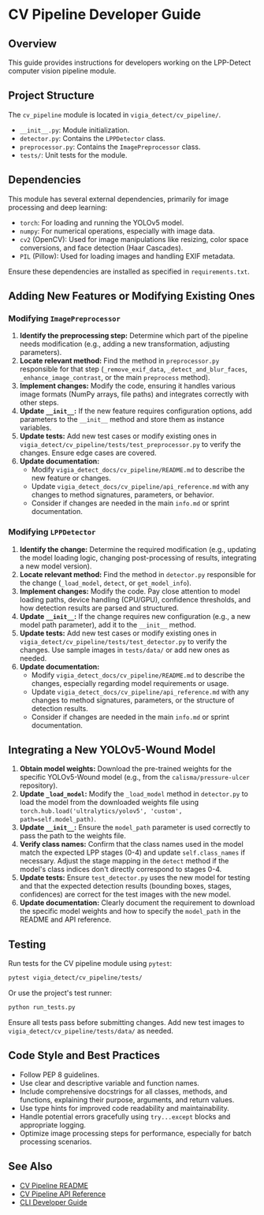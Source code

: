 # CV Pipeline Developer Guide

## Overview
This guide provides instructions for developers working on the LPP-Detect computer vision pipeline module.

## Project Structure
The `cv_pipeline` module is located in `vigia_detect/cv_pipeline/`.
- `__init__.py`: Module initialization.
- `detector.py`: Contains the `LPPDetector` class.
- `preprocessor.py`: Contains the `ImagePreprocessor` class.
- `tests/`: Unit tests for the module.

## Dependencies
This module has several external dependencies, primarily for image processing and deep learning:
- `torch`: For loading and running the YOLOv5 model.
- `numpy`: For numerical operations, especially with image data.
- `cv2` (OpenCV): Used for image manipulations like resizing, color space conversions, and face detection (Haar Cascades).
- `PIL` (Pillow): Used for loading images and handling EXIF metadata.

Ensure these dependencies are installed as specified in `requirements.txt`.

## Adding New Features or Modifying Existing Ones

### Modifying `ImagePreprocessor`
1.  **Identify the preprocessing step:** Determine which part of the pipeline needs modification (e.g., adding a new transformation, adjusting parameters).
2.  **Locate relevant method:** Find the method in `preprocessor.py` responsible for that step (`_remove_exif_data`, `_detect_and_blur_faces`, `_enhance_image_contrast`, or the main `preprocess` method).
3.  **Implement changes:** Modify the code, ensuring it handles various image formats (NumPy arrays, file paths) and integrates correctly with other steps.
4.  **Update `__init__`:** If the new feature requires configuration options, add parameters to the `__init__` method and store them as instance variables.
5.  **Update tests:** Add new test cases or modify existing ones in `vigia_detect/cv_pipeline/tests/test_preprocessor.py` to verify the changes. Ensure edge cases are covered.
6.  **Update documentation:**
    *   Modify `vigia_detect_docs/cv_pipeline/README.md` to describe the new feature or changes.
    *   Update `vigia_detect_docs/cv_pipeline/api_reference.md` with any changes to method signatures, parameters, or behavior.
    *   Consider if changes are needed in the main `info.md` or sprint documentation.

### Modifying `LPPDetector`
1.  **Identify the change:** Determine the required modification (e.g., updating the model loading logic, changing post-processing of results, integrating a new model version).
2.  **Locate relevant method:** Find the method in `detector.py` responsible for the change (`_load_model`, `detect`, or `get_model_info`).
3.  **Implement changes:** Modify the code. Pay close attention to model loading paths, device handling (CPU/GPU), confidence thresholds, and how detection results are parsed and structured.
4.  **Update `__init__`:** If the change requires new configuration (e.g., a new model path parameter), add it to the `__init__` method.
5.  **Update tests:** Add new test cases or modify existing ones in `vigia_detect/cv_pipeline/tests/test_detector.py` to verify the changes. Use sample images in `tests/data/` or add new ones as needed.
6.  **Update documentation:**
    *   Modify `vigia_detect_docs/cv_pipeline/README.md` to describe the changes, especially regarding model requirements or usage.
    *   Update `vigia_detect_docs/cv_pipeline/api_reference.md` with any changes to method signatures, parameters, or the structure of detection results.
    *   Consider if changes are needed in the main `info.md` or sprint documentation.

## Integrating a New YOLOv5-Wound Model
1.  **Obtain model weights:** Download the pre-trained weights for the specific YOLOv5-Wound model (e.g., from the `calisma/pressure-ulcer` repository).
2.  **Update `_load_model`:** Modify the `_load_model` method in `detector.py` to load the model from the downloaded weights file using `torch.hub.load('ultralytics/yolov5', 'custom', path=self.model_path)`.
3.  **Update `__init__`:** Ensure the `model_path` parameter is used correctly to pass the path to the weights file.
4.  **Verify class names:** Confirm that the class names used in the model match the expected LPP stages (0-4) and update `self.class_names` if necessary. Adjust the stage mapping in the `detect` method if the model's class indices don't directly correspond to stages 0-4.
5.  **Update tests:** Ensure `test_detector.py` uses the new model for testing and that the expected detection results (bounding boxes, stages, confidences) are correct for the test images with the new model.
6.  **Update documentation:** Clearly document the requirement to download the specific model weights and how to specify the `model_path` in the README and API reference.

## Testing
Run tests for the CV pipeline module using `pytest`:
```bash
pytest vigia_detect/cv_pipeline/tests/
```
Or use the project's test runner:
```bash
python run_tests.py
```
Ensure all tests pass before submitting changes. Add new test images to `vigia_detect/cv_pipeline/tests/data/` as needed.

## Code Style and Best Practices
- Follow PEP 8 guidelines.
- Use clear and descriptive variable and function names.
- Include comprehensive docstrings for all classes, methods, and functions, explaining their purpose, arguments, and return values.
- Use type hints for improved code readability and maintainability.
- Handle potential errors gracefully using `try...except` blocks and appropriate logging.
- Optimize image processing steps for performance, especially for batch processing scenarios.

## See Also
- [CV Pipeline README](README.md)
- [CV Pipeline API Reference](api_reference.md)
- [CLI Developer Guide](../cli/developer_guide.md)

